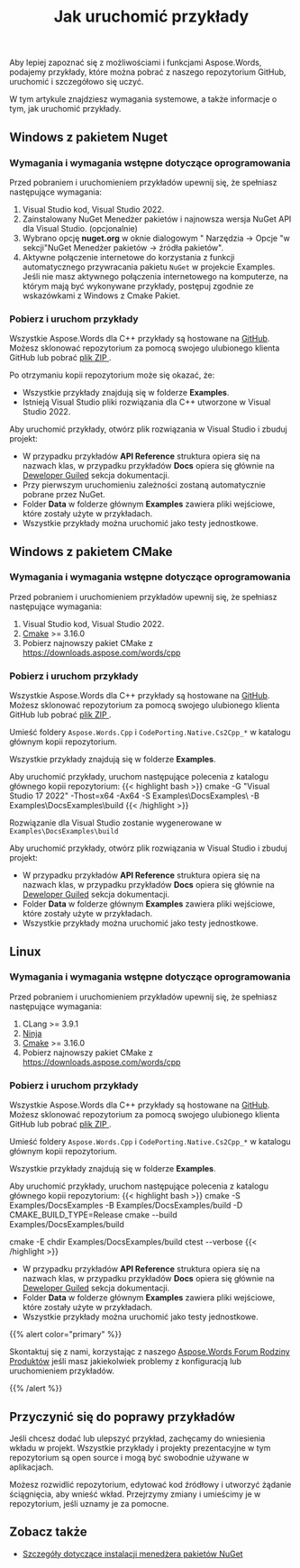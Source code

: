 ﻿---
title: Jak uruchomić przykłady
second_title: Aspose.Words dla C++
articleTitle: Jak uruchomić przykłady
linktitle: Jak uruchomić przykłady
description: "Pobierz przykłady Aspose.Words dla C++ z naszego repozytorium GitHub i dowiedz się, jak je uruchamiać, aby lepiej poznać możliwości i funkcje Aspose.Words."
type: docs
weight: 110
url: /pl/cpp/how-to-run-the-examples/
timestamp: 2024-07-11-16-13-28
---

Aby lepiej zapoznać się z możliwościami i funkcjami Aspose.Words, podajemy przykłady, które można pobrać z naszego repozytorium GitHub, uruchomić i szczegółowo się uczyć.

W tym artykule znajdziesz wymagania systemowe, a także informacje o tym, jak uruchomić przykłady.

## Windows z pakietem Nuget

### Wymagania i wymagania wstępne dotyczące oprogramowania

Przed pobraniem i uruchomieniem przykładów upewnij się, że spełniasz następujące wymagania:

1. Visual Studio kod, Visual Studio 2022.
2. Zainstalowany NuGet Menedżer pakietów i najnowsza wersja NuGet API dla Visual Studio. (opcjonalnie)
3. Wybrano opcję **nuget.org** w oknie dialogowym " Narzędzia → Opcje "w sekcji"NuGet Menedżer pakietów → źródła pakietów".
4. Aktywne połączenie internetowe do korzystania z funkcji automatycznego przywracania pakietu `NuGet` w projekcie Examples. Jeśli nie masz aktywnego połączenia internetowego na komputerze, na którym mają być wykonywane przykłady, postępuj zgodnie ze wskazówkami z Windows z Cmake Pakiet.

### Pobierz i uruchom przykłady

Wszystkie Aspose.Words dla C++ przykłady są hostowane na [GitHub](https://github.com/aspose-words/Aspose.Words-for-C). Możesz sklonować repozytorium za pomocą swojego ulubionego klienta GitHub lub pobrać [plik ZIP ](https://github.com/aspose-words/Aspose.Words-for-C/tree/master/Examples).

Po otrzymaniu kopii repozytorium może się okazać, że:

- Wszystkie przykłady znajdują się w folderze **Examples**.
- Istnieją Visual Studio pliki rozwiązania dla C++ utworzone w Visual Studio 2022.

Aby uruchomić przykłady, otwórz plik rozwiązania w Visual Studio i zbuduj projekt:

- W przypadku przykładów **API Reference** struktura opiera się na nazwach klas, w przypadku przykładów **Docs** opiera się głównie na [Deweloper Guiled](/words/cpp/developer-guide/) sekcja dokumentacji.
- Przy pierwszym uruchomieniu zależności zostaną automatycznie pobrane przez NuGet.
- Folder **Data** w folderze głównym **Examples** zawiera pliki wejściowe, które zostały użyte w przykładach.
- Wszystkie przykłady można uruchomić jako testy jednostkowe.

## Windows z pakietem CMake

### Wymagania i wymagania wstępne dotyczące oprogramowania

Przed pobraniem i uruchomieniem przykładów upewnij się, że spełniasz następujące wymagania:

1. Visual Studio kod, Visual Studio 2022.
2. [Cmake](https://cmake.org/download/) >= 3.16.0
3. Pobierz najnowszy pakiet CMake z https://downloads.aspose.com/words/cpp

### Pobierz i uruchom przykłady

Wszystkie Aspose.Words dla C++ przykłady są hostowane na [GitHub](https://github.com/aspose-words/Aspose.Words-for-C). Możesz sklonować repozytorium za pomocą swojego ulubionego klienta GitHub lub pobrać [plik ZIP ](https://github.com/aspose-words/Aspose.Words-for-C/tree/master/Examples).

Umieść foldery `Aspose.Words.Cpp` i `CodePorting.Native.Cs2Cpp_*` w katalogu głównym kopii repozytorium.

Wszystkie przykłady znajdują się w folderze **Examples**.

Aby uruchomić przykłady, uruchom następujące polecenia z katalogu głównego kopii repozytorium:
{{< highlight bash >}}
cmake -G "Visual Studio 17 2022" -Thost=x64 -Ax64 -S Examples\DocsExamples\ -B Examples\DocsExamples\build
{{< /highlight >}}

Rozwiązanie dla Visual Studio zostanie wygenerowane w `Examples\DocsExamples\build`

Aby uruchomić przykłady, otwórz plik rozwiązania w Visual Studio i zbuduj projekt:

- W przypadku przykładów **API Reference** struktura opiera się na nazwach klas, w przypadku przykładów **Docs** opiera się głównie na [Deweloper Guiled](/words/cpp/developer-guide/) sekcja dokumentacji.
- Folder **Data** w folderze głównym **Examples** zawiera pliki wejściowe, które zostały użyte w przykładach.
- Wszystkie przykłady można uruchomić jako testy jednostkowe.

## Linux

### Wymagania i wymagania wstępne dotyczące oprogramowania

Przed pobraniem i uruchomieniem przykładów upewnij się, że spełniasz następujące wymagania:

1. CLang >= 3.9.1
2. [Ninja](https://ninja-build.org/)
3. [Cmake](https://cmake.org/download/) >= 3.16.0
4. Pobierz najnowszy pakiet CMake z https://downloads.aspose.com/words/cpp

### Pobierz i uruchom przykłady

Wszystkie Aspose.Words dla C++ przykłady są hostowane na [GitHub](https://github.com/aspose-words/Aspose.Words-for-C). Możesz sklonować repozytorium za pomocą swojego ulubionego klienta GitHub lub pobrać [plik ZIP ](https://github.com/aspose-words/Aspose.Words-for-C/tree/master/Examples).

Umieść foldery `Aspose.Words.Cpp` i `CodePorting.Native.Cs2Cpp_*` w katalogu głównym kopii repozytorium.

Wszystkie przykłady znajdują się w folderze **Examples**.

Aby uruchomić przykłady, uruchom następujące polecenia z katalogu głównego kopii repozytorium:
{{< highlight bash >}}
cmake -S Examples/DocsExamples -B Examples/DocsExamples/build -D CMAKE_BUILD_TYPE=Release
cmake --build Examples/DocsExamples/build

cmake -E chdir Examples/DocsExamples/build ctest --verbose
{{< /highlight >}}

- W przypadku przykładów **API Reference** struktura opiera się na nazwach klas, w przypadku przykładów **Docs** opiera się głównie na [Deweloper Guiled](/words/cpp/developer-guide/) sekcja dokumentacji.
- Folder **Data** w folderze głównym **Examples** zawiera pliki wejściowe, które zostały użyte w przykładach.
- Wszystkie przykłady można uruchomić jako testy jednostkowe.

{{% alert color="primary" %}}

Skontaktuj się z nami, korzystając z naszego [Aspose.Words Forum Rodziny Produktów](https://forum.aspose.com/c/words/8) jeśli masz jakiekolwiek problemy z konfiguracją lub uruchomieniem przykładów.

{{% /alert %}}

## Przyczynić się do poprawy przykładów

Jeśli chcesz dodać lub ulepszyć przykład, zachęcamy do wniesienia wkładu w projekt. Wszystkie przykłady i projekty prezentacyjne w tym repozytorium są open source i mogą być swobodnie używane w aplikacjach.

Możesz rozwidlić repozytorium, edytować kod źródłowy i utworzyć żądanie ściągnięcia, aby wnieść wkład. Przejrzymy zmiany i umieścimy je w repozytorium, jeśli uznamy je za pomocne.

## Zobacz także

- [Szczegóły dotyczące instalacji menedżera pakietów NuGet ](https://docs.microsoft.com/nuget/guides/install-nuget)
